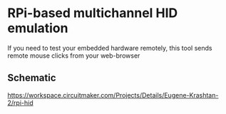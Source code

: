 # RPi-based multichannel HID emulation

If you need to test your embedded hardware remotely, this tool sends remote mouse clicks from your web-browser

## Schematic

https://workspace.circuitmaker.com/Projects/Details/Eugene-Krashtan-2/rpi-hid
